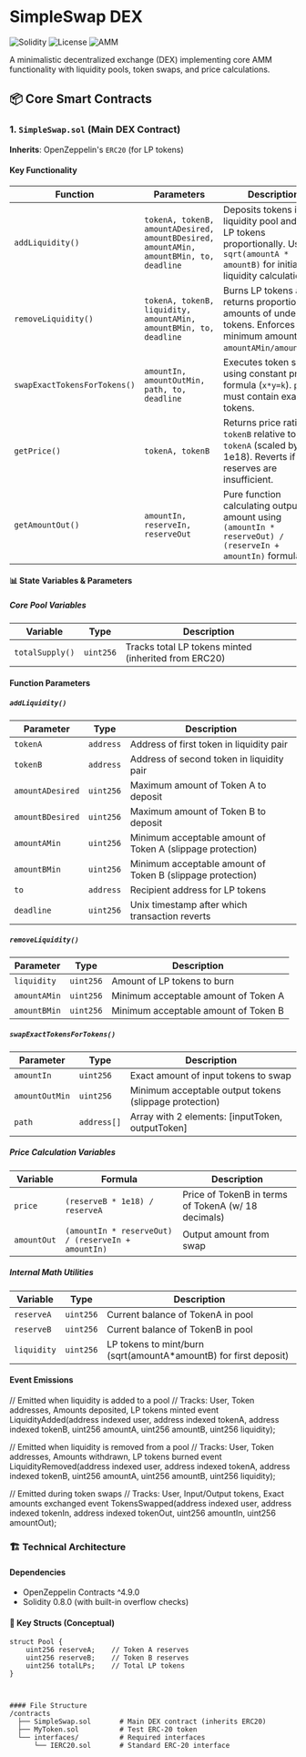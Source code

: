 # SimpleSwap DEX

![Solidity](https://img.shields.io/badge/Solidity-0.8.0-blue) 
![License](https://img.shields.io/badge/License-MIT-green)
![AMM](https://img.shields.io/badge/AMM-x*y%3Dk-blueviolet)

A minimalistic decentralized exchange (DEX) implementing core AMM functionality with liquidity pools, token swaps, and price calculations.

## 📦 Core Smart Contracts

### 1. `SimpleSwap.sol` (Main DEX Contract)
**Inherits**: OpenZeppelin's `ERC20` (for LP tokens)



#### Key Functionality

| Function                     | Parameters                                                                 | Description                                                                 |
|------------------------------|----------------------------------------------------------------------------|-----------------------------------------------------------------------------|
| `addLiquidity()`             | `tokenA, tokenB, amountADesired, amountBDesired, amountAMin, amountBMin, to, deadline` | Deposits tokens into liquidity pool and mints LP tokens proportionally. Uses `sqrt(amountA * amountB)` for initial liquidity calculation. |
| `removeLiquidity()`          | `tokenA, tokenB, liquidity, amountAMin, amountBMin, to, deadline`         | Burns LP tokens and returns proportional amounts of underlying tokens. Enforces minimum amounts via `amountAMin/amountBMin`. |
| `swapExactTokensForTokens()` | `amountIn, amountOutMin, path, to, deadline`                              | Executes token swaps using constant product formula (`x*y=k`). `path` must contain exactly 2 tokens. |
| `getPrice()`                 | `tokenA, tokenB`                                                          | Returns price ratio of `tokenB` relative to `tokenA` (scaled by 1e18). Reverts if reserves are insufficient. |
| `getAmountOut()`             | `amountIn, reserveIn, reserveOut`                                         | Pure function calculating output amount using `(amountIn * reserveOut) / (reserveIn + amountIn)` formula. |




#### 📊 State Variables & Parameters


##### Core Pool Variables
| Variable | Type | Description |
|----------|------|-------------|
| `totalSupply()` | `uint256` | Tracks total LP tokens minted (inherited from ERC20) |



#### Function Parameters
##### `addLiquidity()`
| Parameter | Type | Description |
|-----------|------|-------------|
| `tokenA` | `address` | Address of first token in liquidity pair |
| `tokenB` | `address` | Address of second token in liquidity pair |
| `amountADesired` | `uint256` | Maximum amount of Token A to deposit |
| `amountBDesired` | `uint256` | Maximum amount of Token B to deposit |
| `amountAMin` | `uint256` | Minimum acceptable amount of Token A (slippage protection) |
| `amountBMin` | `uint256` | Minimum acceptable amount of Token B (slippage protection) |
| `to` | `address` | Recipient address for LP tokens |
| `deadline` | `uint256` | Unix timestamp after which transaction reverts |

##### `removeLiquidity()`
| Parameter | Type | Description |
|-----------|------|-------------|
| `liquidity` | `uint256` | Amount of LP tokens to burn |
| `amountAMin` | `uint256` | Minimum acceptable amount of Token A |
| `amountBMin` | `uint256` | Minimum acceptable amount of Token B |

##### `swapExactTokensForTokens()`
| Parameter | Type | Description |
|-----------|------|-------------|
| `amountIn` | `uint256` | Exact amount of input tokens to swap |
| `amountOutMin` | `uint256` | Minimum acceptable output tokens (slippage protection) |
| `path` | `address[]` | Array with 2 elements: [inputToken, outputToken] |

##### Price Calculation Variables
| Variable | Formula | Description |
|----------|---------|-------------|
| `price` | `(reserveB * 1e18) / reserveA` | Price of TokenB in terms of TokenA (w/ 18 decimals) |
| `amountOut` | `(amountIn * reserveOut) / (reserveIn + amountIn)` | Output amount from swap |

##### Internal Math Utilities
| Variable | Type | Description |
|----------|------|-------------|
| `reserveA` | `uint256` | Current balance of TokenA in pool |
| `reserveB` | `uint256` | Current balance of TokenB in pool |
| `liquidity` | `uint256` | LP tokens to mint/burn (sqrt(amountA*amountB) for first deposit) |




#### Event Emissions
 
 // Emitted when liquidity is added to a pool
// Tracks: User, Token addresses, Amounts deposited, LP tokens minted
event LiquidityAdded(address indexed user, address indexed tokenA, address indexed tokenB, uint256 amountA, uint256 amountB, uint256 liquidity);

// Emitted when liquidity is removed from a pool
// Tracks: User, Token addresses, Amounts withdrawn, LP tokens burned
event LiquidityRemoved(address indexed user, address indexed tokenA, address indexed tokenB, uint256 amountA, uint256 amountB, uint256 liquidity);

// Emitted during token swaps
// Tracks: User, Input/Output tokens, Exact amounts exchanged
event TokensSwapped(address indexed user, address indexed tokenIn, address indexed tokenOut, uint256 amountIn, uint256 amountOut);



### 🏗 Technical Architecture

#### Dependencies
- OpenZeppelin Contracts ^4.9.0
- Solidity 0.8.0 (with built-in overflow checks)



#### 📝 Key Structs (Conceptual)
```solidity
struct Pool {
    uint256 reserveA;    // Token A reserves
    uint256 reserveB;    // Token B reserves
    uint256 totalLPs;    // Total LP tokens
}



#### File Structure
/contracts
  ├── SimpleSwap.sol       # Main DEX contract (inherits ERC20)
  ├── MyToken.sol          # Test ERC-20 token
  └── interfaces/          # Required interfaces
      └── IERC20.sol       # Standard ERC-20 interface
